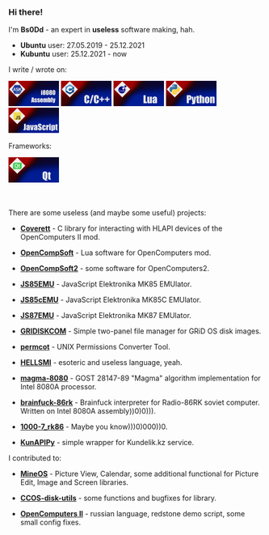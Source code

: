 ### Hi there! 

I'm **Bs0Dd** - an expert in **useless** software making, hah.

* **Ubuntu** user: 27.05.2019 - 25.12.2021
* **Kubuntu** user: 25.12.2021 - now

I write / wrote on:
<p align="left">
  <img src="https://raw.githubusercontent.com/Bs0Dd/Bs0Dd/main/badges/asm.png" alt="i8080 Assembly" width="100" height="50">
  <img src="https://raw.githubusercontent.com/Bs0Dd/Bs0Dd/main/badges/ccpp.png" alt="C/C++" width="100" height="50">
  <img src="https://raw.githubusercontent.com/Bs0Dd/Bs0Dd/main/badges/lua.png" alt="Lua" width="100" height="50">
  <img src="https://raw.githubusercontent.com/Bs0Dd/Bs0Dd/main/badges/python.png" alt="Python" width="100" height="50">
  <img src="https://raw.githubusercontent.com/Bs0Dd/Bs0Dd/main/badges/js.png" alt="JavaScript" width="100" height="50">
</p>

Frameworks:
<p align="left">
  <img src="https://raw.githubusercontent.com/Bs0Dd/Bs0Dd/main/badges/qt.png" alt="Qt" width="100" height="50">
</p>

<br><br>
There are some useless (and maybe some useful) projects:

* [**Coverett**](https://github.com/Bs0Dd/Coverett) - C library for interacting with HLAPI devices of the OpenComputers II mod.

* [**OpenCompSoft**](https://github.com/Bs0Dd/OpenCompSoft) - Lua software for OpenComputers mod.

* [**OpenCompSoft2**](https://github.com/Bs0Dd/OpenCompSoft2) - some software for OpenComputers2.

* [**JS85EMU**](https://github.com/Bs0Dd/JS85EMU) - JavaScript Elektronika MK85 EMUlator.

* [**JS85cEMU**](https://github.com/Bs0Dd/JS85cEMU) - JavaScript Elektronika MK85C EMUlator.

* [**JS87EMU**](https://github.com/Bs0Dd/JS87EMU) - JavaScript Elektronika MK87 EMUlator.

* [**GRIDISKCOM**](https://github.com/Bs0Dd/GRiDISKCOM) - Simple two-panel file manager for GRiD OS disk images.

* [**permcot**](https://github.com/Bs0Dd/permcot) - UNIX Permissions Converter Tool. 

* [**HELLSMI**](https://github.com/Bs0Dd/HELLSMI) - esoteric and useless language, yeah.

* [**magma-8080**](https://github.com/Bs0Dd/magma-8080) - GOST 28147-89 "Magma" algorithm implementation for Intel 8080A processor.

* [**brainfuck-86rk**](https://github.com/Bs0Dd/brainfuck-86rk) - Brainfuck interpreter for Radio-86RK soviet computer. Written on Intel 8080A assembly))0)0))).

* [**1000-7_rk86**](https://github.com/Bs0Dd/1000-7_rk86) - Maybe you know)))0)000))0.

* [**KunAPIPy**](https://github.com/Bs0Dd/KunAPIPy) - simple wrapper for Kundelik.kz service.


I contributed to:

* [**MineOS**](https://github.com/IgorTimofeev/MineOS) - Picture View, Calendar, some additional functional for Picture Edit, Image and Screen libraries.

* [**CCOS-disk-utils**](https://github.com/BOOtak/CCOS-disk-utils) - some functions and bugfixes for library.

* [**OpenComputers II**](https://github.com/fnuecke/oc2) - russian language, redstone demo script, some small config fixes.
